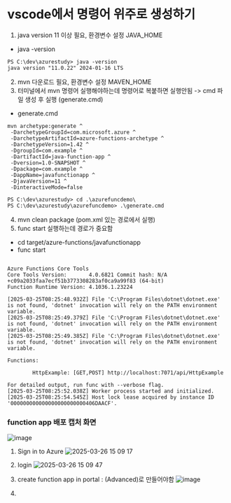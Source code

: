 # vscode에서 명령어 위주로 생성하기
1. java version 11 이상 필요, 환경변수 설정 JAVA_HOME
- java -version
```
PS C:\dev\azurestudy> java -version
java version "11.0.22" 2024-01-16 LTS
```
2. mvn 다운로드 필요, 환경변수 설정 MAVEN_HOME
3. 터미널에서 mvn 명령어 실행해야하는데 명령어로 복붙하면 실행안됨 -> cmd 파일 생성 후 실행 (generate.cmd)
- generate.cmd
```
mvn archetype:generate ^
 -DarchetypeGroupId=com.microsoft.azure ^
 -DarchetypeArtifactId=azure-functions-archetype ^
 -DarchetypeVersion=1.42 ^
 -DgroupId=com.example ^
 -DartifactId=java-function-app ^
 -Dversion=1.0-SNAPSHOT ^
 -Dpackage=com.example ^
 -DappName=javafunctionapp ^
 -DjavaVersion=11 ^
 -DinteractiveMode=false
```
```
PS C:\dev\azurestudy> cd .\azurefuncdemo\
PS C:\dev\azurestudy\azurefuncdemo> .\generate.cmd     
```
4. mvn clean package (pom.xml 있는 경로에서 실행)
5. func start 실행하는데 경로가 중요함
- cd target/azure-functions/javafunctionapp
- func start
```

Azure Functions Core Tools
Core Tools Version:       4.0.6821 Commit hash: N/A +c09a2033faa7ecf51b3773308283af0ca9a99f83 (64-bit)
Function Runtime Version: 4.1036.1.23224

[2025-03-25T08:25:48.932Z] File 'C:\Program Files\dotnet\dotnet.exe' is not found, 'dotnet' invocation will rely on the PATH environment variable.
[2025-03-25T08:25:49.379Z] File 'C:\Program Files\dotnet\dotnet.exe' is not found, 'dotnet' invocation will rely on the PATH environment variable.
[2025-03-25T08:25:49.385Z] File 'C:\Program Files\dotnet\dotnet.exe' is not found, 'dotnet' invocation will rely on the PATH environment variable.

Functions:

        HttpExample: [GET,POST] http://localhost:7071/api/HttpExample

For detailed output, run func with --verbose flag.
[2025-03-25T08:25:52.038Z] Worker process started and initialized.
[2025-03-25T08:25:54.545Z] Host lock lease acquired by instance ID '000000000000000000000000406DAACF'.
```

### function app 배포 캡처 화면
![image](https://github.com/user-attachments/assets/23a4beae-c0de-4307-98b3-7ca9565dd728)

1. Sign in to Azure
![2025-03-26 15 09 17](https://github.com/user-attachments/assets/1c4317e9-225d-4a38-9d4d-53ebe4df902c)

2. login
![2025-03-26 15 09 47](https://github.com/user-attachments/assets/05fe626b-ee8f-4cf2-9856-748bfd6eded2)

3. create function app in portal : (Advanced)로 만들어야함
![image](https://github.com/user-attachments/assets/d00a4736-22f4-4ebe-81db-99a1db0f535e)

4. 
